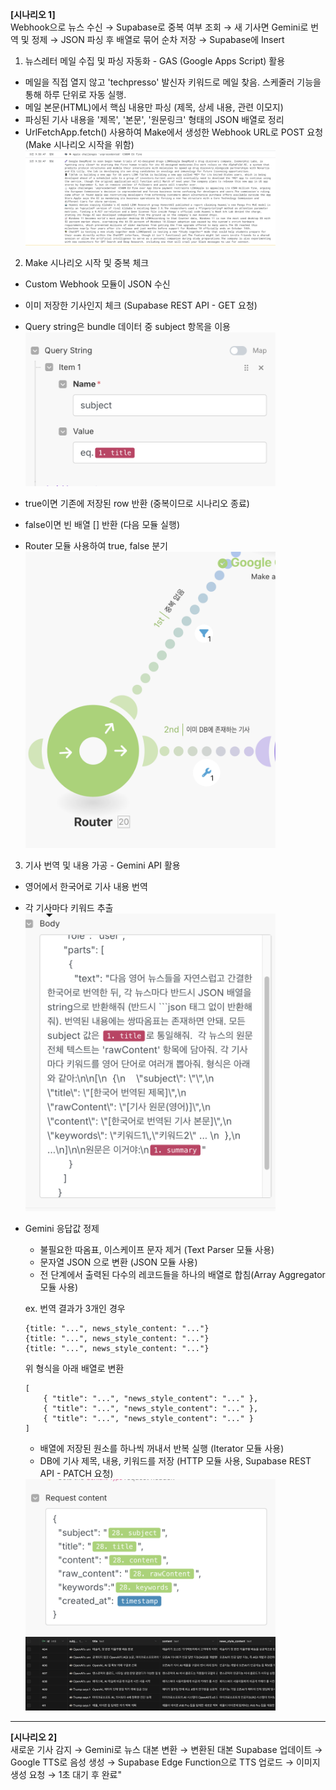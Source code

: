 **[시나리오 1]**<br>
Webhook으로 뉴스 수신 → Supabase로 중복 여부 조회 → 새 기사면 Gemini로 번역 및 정제 → JSON 파싱 후 배열로 묶어 순차 저장 → Supabase에 Insert

1. 뉴스레터 메일 수집 및 파싱 자동화 - GAS (Google Apps Script) 활용

- 메일을 직접 열지 않고 'techpresso' 발신자 키워드로 메일 찾음. 스케줄러 기능을 통해 하루 단위로 자동 실행.
- 메일 본문(HTML)에서 핵심 내용만 파싱 (제목, 상세 내용, 관련 이모지)
- 파싱된 기사 내용을 '제목', '본문', '원문링크' 형태의 JSON 배열로 정리
- UrlFetchApp.fetch() 사용하여 Make에서 생성한 Webhook URL로 POST 요청 (Make 시나리오 시작을 위함)
    <img src="./assets/img/apps_script_fetch.png" alt="스크립트 실행 예시" width="400"/>

2. Make 시나리오 시작 및 중복 체크

- Custom Webhook 모듈이 JSON 수신
- 이미 저장한 기사인지 체크 (Supabase REST API - GET 요청)
- Query string은 bundle 데이터 중 subject 항목을 이용 
    <img src="./assets/img/supabase_check_duplicate.png" alt="중복 체크" width="400"/>

- true이면 기존에 저장된 row 반환 (중복이므로 시나리오 종료)
- false이면 빈 배열 [] 반환 (다음 모듈 실행)
- Router 모듈 사용하여 true, false 분기
    <img src="./assets/img/supabase_duplicate_router.png" alt="분기" width="400"/>

3. 기사 번역 및 내용 가공 - Gemini API 활용

- 영어에서 한국어로 기사 내용 번역
- 각 기사마다 키워드 추출 
    <img src="./assets/img/gemini_prompt_translate.png" alt="프롬프트" width="400"/>
- Gemini 응답값 정제
    - 불필요한 따옴표, 이스케이프 문자 제거 (Text Parser 모듈 사용)
    - 문자열 JSON 으로 변환 (JSON 모듈 사용)
    - 전 단계에서 출력된 다수의 레코드들을 하나의 배열로 합침(Array Aggregator 모듈 사용)

    ex. 번역 결과가 3개인 경우
    ```
    {title: "...", news_style_content: "..."}
    {title: "...", news_style_content: "..."}
    {title: "...", news_style_content: "..."}
    ```
    위 형식을 아래 배열로 변환
    ```
    [
        { "title": "...", "news_style_content": "..." },
        { "title": "...", "news_style_content": "..." },
        { "title": "...", "news_style_content": "..." }
    ]
    ```
    - 배열에 저장된 원소를 하나씩 꺼내서 반복 실행 (Iterator 모듈 사용)
    - DB에 기사 제목, 내용, 키워드를 저장 (HTTP 모듈 사용, Supabase REST API - PATCH 요청)

    <img src="./assets/img/supabase_save_news.png" alt="기사 저장" width="400"/>
    <img src="./assets/img/supabase_news_example.png" alt="DB 저장 예시" width="400"/>


---

**[시나리오 2]**<br>
 새로운 기사 감지 → Gemini로 뉴스 대본 변환 → 변환된 대본 Supabase 업데이트 → Google TTS로 음성 생성 → Supabase Edge Function으로 TTS 업로드 → 이미지 생성 요청 → 1초 대기 후 완료"
